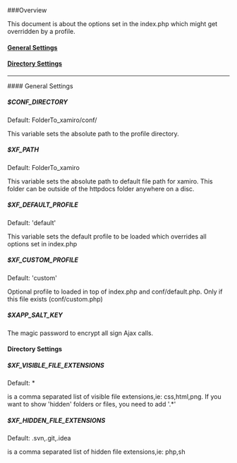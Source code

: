 ###Overview

This document is about the options set in the index.php which might get overridden by a profile.
<br/>


#### [General Settings](#General)
#### [Directory Settings](#files)
<hr/>
#### <a name="General">General Settings</a>

##### **$CONF_DIRECTORY**

Default: FolderTo_xamiro/conf/

This variable sets the absolute path to the profile directory. 


##### **$XF_PATH**

Default: FolderTo_xamiro

This variable sets the absolute path to default file path for xamiro. This folder can be outside of the httpdocs folder
anywhere on a disc.

##### **$XF_DEFAULT_PROFILE**

Default: 'default'

This variable sets the default profile to be loaded which overrides all options set in index.php

##### **$XF_CUSTOM_PROFILE**

Default: 'custom'

Optional profile to loaded in top of index.php and conf/default.php. Only if this file exists (conf/custom.php)

 
##### $XAPP_SALT_KEY
 
The magic password to encrypt all sign Ajax calls.
 
#### <a name="files">Directory Settings</a>

##### **$XF_VISIBLE_FILE_EXTENSIONS**

Default: *

is a comma separated list of visible file extensions,ie: css,html,png. If you want to show 'hidden' folders or files, you need to add '.*'

##### **$XF_HIDDEN_FILE_EXTENSIONS**

Default: .svn,.git,.idea

is a comma separated list of hidden file extensions,ie: php,sh
